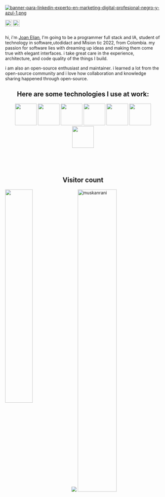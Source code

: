 [![banner-para-linkedin-experto-en-marketing-digital-profesional-negro-y-azul-1.png](https://i.postimg.cc/VsttXZpV/banner-para-linkedin-experto-en-marketing-digital-profesional-negro-y-azul-1.png)](https://postimg.cc/G9c9CKcF)








<a href="https://twitter.com/ELIANXD55">
  <img align="left" alt="Abhishek Naidu | Twitter" width="22px" src="https://raw.githubusercontent.com/peterthehan/peterthehan/master/assets/twitter.svg" />
</a>
<a href="https://www.linkedin.com/in/joan-elian-villamarin-urrutia-a4a7191b7/">
  <img align="left" alt="Abhishek's LinkedIN" width="22px" src="https://raw.githubusercontent.com/peterthehan/peterthehan/master/assets/linkedin.svg" />
</a>
<br>
<br/>

hi, i'm [Joan Elian](https://abhishknads.me/), I'm going to be a programmer full stack and IA, student of technology in software,utodidact and Mision tic 2022,  from Colombia. my passion for software lies with dreaming up ideas and making them come true with elegant interfaces. i take great care in the experience, architecture, and code quality of the things I build.

i am also an open-source enthusiast and maintainer. i learned a lot from the open-source community and i love how collaboration and knowledge sharing happened through open-source.



<h2 align="center">
  Here are some technologies I use at work:
</h2>
<p align="center">
<img height="70" src="https://cdn.pixabay.com/photo/2017/08/05/11/16/logo-2582748_960_720.png"> 
<img height="70" src="https://cdn.pixabay.com/photo/2017/08/05/11/16/logo-2582747_1280.png">
<img height="70" src="https://upload.wikimedia.org/wikipedia/commons/thumb/9/99/Unofficial_JavaScript_logo_2.svg/1200px-Unofficial_JavaScript_logo_2.svg.png">
<img height="70" src="https://upload.wikimedia.org/wikipedia/commons/thumb/4/47/React.svg/800px-React.svg.png">
<img height="70" src="https://midu.dev/images/tags/node.png">
<img height="70" src="https://upload.wikimedia.org/wikipedia/commons/thumb/c/c3/Python-logo-notext.svg/1200px-Python-logo-notext.svg.png">
<img height="70" src="https://www.freepnglogos.com/uploads/logo-mysql-png/logo-mysql-mysql-logo-png-images-are-download-crazypng-21.png">
</p>
<br/>
</p>
<br/>

<h2 align="center">
  Visitor count
</h2>
 
<img src="https://profile-counter.glitch.me/ELIANXD55/count.svg" />
<a href="https://github.com/ELIANXD55/github-readme-stats">
<img align="left" width="42%" src="https://github-readme-stats.vercel.app/api/top-langs/?username=ELIANXD55&theme=tokyonight" /></a>
<img width="50%" src="https://github-readme-streak-stats.herokuapp.com/?user=ELIANXD55&theme=tokyonight" alt="muskanrani" />
<br/>


